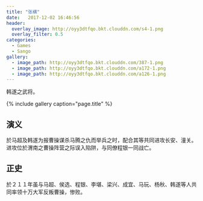 ```yaml
---
title: "张横"
date:   2017-12-02 16:46:56
header:
  overlay_image: http://oyy3dtfqo.bkt.clouddn.com/s4-1.png
  overlay_filter: 0.5
categories:
  - Games
  - Sango
gallery:
  - image_path: http://oyy3dtfqo.bkt.clouddn.com/387-1.png
  - image_path: http://oyy3dtfqo.bkt.clouddn.com/a172-1.png
  - image_path: http://oyy3dtfqo.bkt.clouddn.com/a126-1.png
---
```


韩遂之武将。

{% include gallery caption="page.title" %}

## 演义

於马超及韩遂为报曹操谋杀马腾之仇而举兵之时，配合其等共同进攻长安、潼关。进攻位於渭南之曹操阵营之际误入陷阱，与同僚程银一同战亡。

## 正史

於２１１年虽与马超、侯选、程银、李堪、梁兴、成宜、马玩、杨秋、韩遂等人共同率领十万大军反叛曹操，惨败。